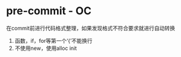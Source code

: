 # pre-commit - OC
在commit前进行代码格式整理，如果发现格式不符合要求就进行自动转换
1. 函数，if，for等第一个‘{’不能换行
2. 不使用new，使用alloc init
